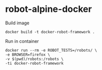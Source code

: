 # robot-alpine-docker

Build image
```
docker build -t docker-robot-framework .
```

Run in container
```
docker run --rm -e ROBOT_TESTS=/robots/ \
-e BROWSER=firefox \
-v $(pwd)/robots:/robots \
-ti docker-robot-framework
```

